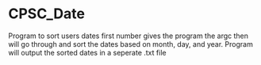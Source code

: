# CPSC_Date
Program to sort users dates
first number gives the program the argc then
will go through and sort the dates based on month, day, and year.
Program will output the sorted dates in a seperate .txt file
